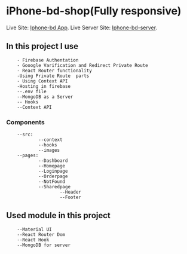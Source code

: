 # iPhone-bd-shop(Fully responsive)

Live Site: [Iphone-bd App](https://iphone-bd.web.app/).
Live Server Site: [Iphone-bd-server](https://i-phone-bd-server.vercel.app/).

## In this project I use

        - Firebase Authentation
        - Gooogle Varification and Redirect Private Route
        - React Router functionality
        -Using Private Route  parts
        - Using Context API
        -Hosting in firebase
        --.env file
        --MongoDB as a Server
        -- Hooks
        --Context API

### Components

        --src:
                --context
                --hooks
                --images
        --pages:
                --Dashboard
                --Homepage
                --Loginpage
                --Orderpage
                --NotFound
                --Sharedpage
                        --Header
                        --Footer

## Used module in this project

        --Material UI
        --React Router Dom
        --React Hook
        --MongoDB for server
